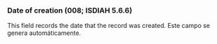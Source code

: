 ### Date of creation (008; ISDIAH 5.6.6)

This field records the date that the record was created. Este campo se genera automáticamente.
